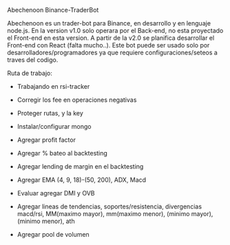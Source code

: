 Abechenoon Binance-TraderBot

Abechenoon es un trader-bot para Binance, en desarrollo y en lenguaje node.js. En la version v1.0 solo operara por el Back-end, no esta proyectado el Front-end en esta version. A partir de la v2.0 se planifica desarrollar el Front-end con React (falta mucho..).
Este bot puede ser usado solo por desarrolladores/programadores ya que requiere configuraciones/seteos a traves del codigo.

Ruta de trabajo: 

* Trabajando en rsi-tracker
* Corregir los fee en operaciones negativas

* Proteger rutas, y la key
* Instalar/configurar mongo
* Agregar profit factor
* Agregar % bateo al backtesting
* Agregar lending de margin en el backtesting
* Agregar EMA (4, 9, 18)-(50, 200), ADX, Macd
* Evaluar agregar DMI y OVB
* Agregar lineas de tendencias, soportes/resistencia, divergencias macd/rsi, MM(maximo mayor), mm(maximo menor), (minimo mayor), (minimo menor), ath
* Agregar pool de volumen